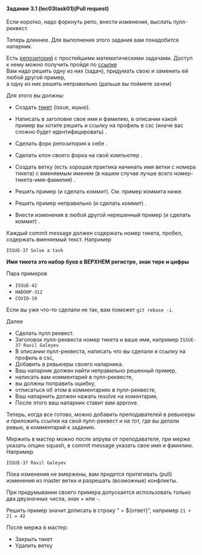 #### Задание 3.1  (lec03task01)(Pull request)
Если коротко, надо форкнуть репо, внести изменения, выслать пулл-реквест.

Теперь длиннее.
Для выполнения этого задания вам понадобится напарник.

Есть [репозиторий](https://github.com/cscenter/practical-minimum-2020-students) с простейшими математическими задачами. Доступ к нему можно получить пройдя по [ссылке](https://classroom.github.com/g/FRNzm-4B)   
Вам надо решить одну из них (задач),
придумать свою и заменить ей любой другой пример,      
а одну из них решить неправильно (дальше вы поймете зачем)

Для этого вы должны:

* Создать [тикет](https://github.com/cscenter/practical-minimum-2020-students/issues) (issue, ишью).
* Написать в заголовке свое имя и фамилию, в описании какой пример вы хотите решить и ссылку на профиль в csc (иначе вас сложно будет идентифицировать) .

* Сделать форк репозитория к себе .
* Сделать клон своего форка на свой компьютер .
* Создать ветку (есть хорошая практика начинать имя ветки с номера тикета) с вменяемым именем (в нашем случае лучше всего номер-тикета-имя-фамилия) .
* Решить пример (и сделать коммит). См. пример коммита ниже.
* Решить пример неправильно (и сделать коммит) .
* Внести изменения в любой другой нерешенный пример (и сделать коммит) .

Каждый commit message должен содержать номер тикета, пробел, содержать вменяемый текст. Например
```
ISSUE-37 Solve a task
```

**Имя тикета это набор букв в ВЕРХНЕМ регистре, знак тире и цифры**

Пара примеров

* `ISSUE-42`
* `HADOOP-312`
* `COVID-19`

Если вы уже что-то сделали не так, вам поможет `git rebase -i`.

Далее

* Сделать пулл реквест.
* Заголовок пулл-реквеста номер тикета и ваше имя, например `ISSUE-37 Ravil Galeyev`
* В описании пулл-реквеста, написать что вы сделали и ссылку на профиль в csc,
* Добавить в ревьюеры своего напарника.
* Ваш напарник должен найти неправильно решенный пример,
 * написать вам комментарий в пулл-реквесте,
 * вы должны поправить ошибку,
 * отписаться об этом в комментариях в пулл-реквесте,
 * Ваш напарнить должен нажать resolve на коментарии,
 * После этого ваш напарник ставит вам approve.

Теперь, когда все готово, можно добавить преподавателей в ревьюеры и приложить ссылки на свой пулл-реквест и на тот, где вы делали ревью, в комментарий к заданию.

Мержить в мастер можно после апрува от преподавателя, при мерже указать опцию squash, в commit message указать свое имя и фамилию. Например

```
ISSUE-37 Ravil Galeyev
```

Пока изменения не вмержены, вам придется притягивать (pull) изменения из master ветки и разрешать (возможные) конфликты.

При придумывании своего примера допускается использовать только два двузначных числа, знак + или -.

Решить пример значит дописать в строку “ = ${ответ}”,
например `21 + 21 = 42`

После мержа в мастер:

* Закрыть тикет
* Удалить ветку
